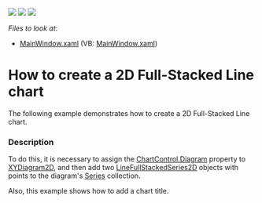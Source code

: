 <!-- default badges list -->
![](https://img.shields.io/endpoint?url=https://codecentral.devexpress.com/api/v1/VersionRange/128569011/11.2.5%2B)
[![](https://img.shields.io/badge/Open_in_DevExpress_Support_Center-FF7200?style=flat-square&logo=DevExpress&logoColor=white)](https://supportcenter.devexpress.com/ticket/details/E3508)
[![](https://img.shields.io/badge/📖_How_to_use_DevExpress_Examples-e9f6fc?style=flat-square)](https://docs.devexpress.com/GeneralInformation/403183)
<!-- default badges end -->
<!-- default file list -->
*Files to look at*:

* [MainWindow.xaml](./CS/LineFullStacked2DChart/MainWindow.xaml) (VB: [MainWindow.xaml](./VB/LineFullStacked2DChart/MainWindow.xaml))
<!-- default file list end -->
# How to create a 2D Full-Stacked Line chart

The following example demonstrates how to create a 2D Full-Stacked Line chart.

### Description

To do this, it is necessary to assign the [ChartControl.Diagram](https://docs.devexpress.com/WPF/DevExpress.Xpf.Charts.ChartControl.Diagram?p=netframework) property to [XYDiagram2D](https://docs.devexpress.com/WPF/DevExpress.Xpf.Charts.XYDiagram2D?p=netframework), and then add two [LineFullStackedSeries2D](https://docs.devexpress.com/WPF/DevExpress.Xpf.Charts.LineFullStackedSeries2D?p=netframework) objects with points to the diagram's [Series](https://docs.devexpress.com/WPF/DevExpress.Xpf.Charts.Diagram.Series?p=netframework) collection. 

Also, this example shows how to add a chart title.
